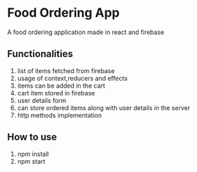 # Food Ordering App
A food ordering application made in react and firebase


## Functionalities
1) list of items fetched from firebase
2) usage of context,reducers and effects
3) items can be added in the cart
4) cart item stored in firebase
5) user details form
6) can store ordered items along with user details in the server
7) http methods implementation


## How to use
1) npm install
2) npm start